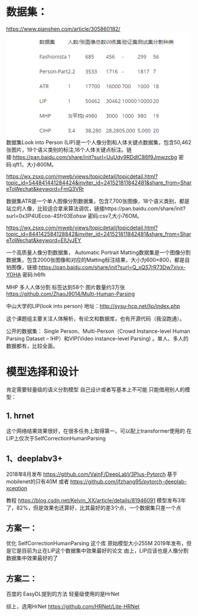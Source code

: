 # 数据集：
https://www.pianshen.com/article/305860182/
![](.实现思路_images/54e01fa7.png)
数据集Look into Person (LIP)是一个人像分割和人体关键点数据集，包含50,462张图片，19个语义类别的标注,16个人体关键点标注。链接:https://pan.baidu.com/share/init?surl=UuUdy9RDdlC86f9Jmwzcbg 密码:qft1，大小800M。

https://wx.zsxq.com/mweb/views/topicdetail/topicdetail.html?topic_id=544841441284424&inviter_id=241521811842481&share_from=ShareToWechat&keyword=FmQ3VRr

数据集ATR是一个单人图像分割数据集，包含7,700张图像，18个语义类别，都是站立的人像，比较适合拿来算法调优，链接https://pan.baidu.com/share/init?surl=0x3P4UEcoo-4Sfr03Eohsw 密码:csv7,大小76OM。

https://wx.zsxq.com/mweb/views/topicdetail/topicdetail.html?topic_id=844142584128842&inviter_id=241521811842481&share_from=ShareToWechat&keyword=EIUvJEY

一个高质量人像分割数据集，
Automatic Portrait Matting数据集是一个图像分割数据集，包含2000张图像和对应的Matting标注结果，大小为600×800，都是自拍图像，链接:https://pan.baidu.com/share/init?surl=Q_xQS7rR73Dw7xiyx-YOHA 密码:h6fh

MHP 多人人体分割 标签达到58个 图片数量约3万张
https://github.com/ZhaoJ9014/Multi-Human-Parsing


中山大学的LIP(look into person)
地址：http://sysu-hcp.net/lip/index.php

这个课题组主要关注人体解析，有论文和数据库，也有开源代码（我没跑通）。

公开的数据集： Single Person、Multi-Person（Crowd Instance-level Human Parsing Dataset – IHP）和VIP(Video instance-level Parsing) 。单人、多人的数据都有，比较全面。


# 模型选择和设计
肯定需要轻量级的语义分割模型
自己设计或者写基本上不可能
只能借用别人的模型：
## 1. hrnet
这个网络结果效果很好，在很多任务上取得第一，可以配上transformer使用的
在LIP上仅次于SelfCorrectionHumanParsing
## 1、deeplabv3+
2018年8月发布
https://github.com/VainF/DeepLabV3Plus-Pytorch
基于mobilenet的只有40M
或者
https://github.com/jfzhang95/pytorch-deeplab-xception

教程
https://blog.csdn.net/Kelvin_XX/article/details/81946091
模型发布3年了，82%，但是效果也还算好，比其最好的差3个点，一个数据集只差一个点

## 方案一：
优化 SelfCorrectionHumanParsing 这个库 原始模型大小255M
2019年发布，但是它是目前为止在LIP这个数据集中效果最好的论文
由上，LIP应该也是人像分割数据集中效果最好的了

## 方案二：
百度的 EasyDL提到的方法
轻量级使用的是HrNet

综上，选用HrNet
https://github.com/HRNet/Lite-HRNet